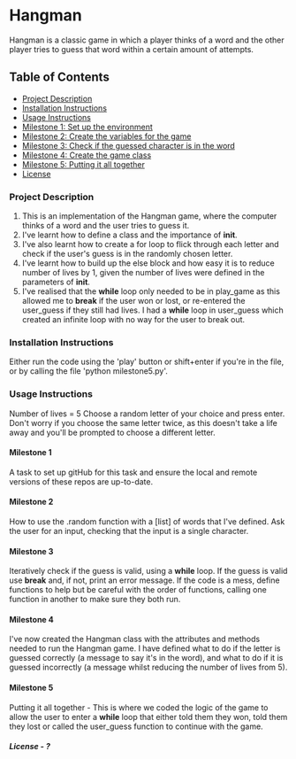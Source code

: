 # Hangman
Hangman is a classic game in which a player thinks of a word and the other player tries to guess that word within a certain amount of attempts.

## Table of Contents
- [Project Description](#PD)
- [Installation Instructions](#II)
- [Usage Instructions](#UI)
- [Milestone 1: Set up the environment](#M1)
- [Milestone 2: Create the variables for the game](#M2)
- [Milestone 3: Check if the guessed character is in the word](#M3)
- [Milestone 4: Create the game class](#M4)
- [Milestone 5: Putting it all together](#M5)
- [License](#L)

### Project Description <a name="PD"></a>

1. This is an implementation of the Hangman game, where the computer thinks of a word and the user tries to guess it.
1. I've learnt how to define a class and the importance of __init__.
1. I've also learnt how to create a for loop to flick through each letter and check if the user's guess is in the randomly chosen letter.
1. I've learnt how to build up the else block and how easy it is to reduce number of lives by 1, given the number of lives were defined in the parameters of __init__.
1. I've realised that the **while** loop only needed to be in play_game as this allowed me to **break** if the user won or lost, or re-entered the user_guess if they still had lives. I had a **while** loop in user_guess which created an infinite loop with no way for the user to break out.

### Installation Instructions <a name="II"></a>
Either run the code using the 'play' button or shift+enter if you're in the file, or by calling the file 'python milestone5.py'.

### Usage Instructions <a name="UI"></a>
Number of lives = 5
Choose a random letter of your choice and press enter. Don't worry if you choose the same letter twice, as this doesn't take a life away and you'll be prompted to choose a different letter. 

#### Milestone 1 <a name="M1"></a>
A task to set up gitHub for this task and ensure the local and remote versions of these repos are up-to-date.

#### Milestone 2 <a name="M2"></a>
How to use the .random function with a [list] of words that I've defined. Ask the user for an input, checking that the input is a single character.

#### Milestone 3 <a name="M3"></a>
Iteratively check if the guess is valid, using a **while** loop. If the guess is valid use **break** and, if not, print an error message. If the code is a mess, define functions to help but be careful with the order of functions, calling one function in another to make sure they both run.

#### Milestone 4 <a name="M4"></a>
I've now created the Hangman class with the attributes and methods needed to run the Hangman game. I have defined what to do if the letter is guessed correctly (a message to say it's in the word), and what to do if it is guessed incorrectly (a message whilst reducing the number of lives from 5).

#### Milestone 5 <a name="M5"></a>
Putting it all together - This is where we coded the logic of the game to allow the user to enter a **while** loop that either told them they won, told them they lost or called the user_guess function to continue with the game.

##### License - ? <a name="L"></a>